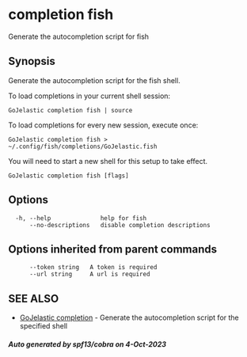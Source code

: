 #  completion fish

Generate the autocompletion script for fish

## Synopsis

Generate the autocompletion script for the fish shell.

To load completions in your current shell session:

	GoJelastic completion fish | source

To load completions for every new session, execute once:

	GoJelastic completion fish > ~/.config/fish/completions/GoJelastic.fish

You will need to start a new shell for this setup to take effect.


```
GoJelastic completion fish [flags]
```

## Options

```
  -h, --help              help for fish
      --no-descriptions   disable completion descriptions
```

## Options inherited from parent commands

```
      --token string   A token is required
      --url string     A url is required
```

## SEE ALSO

* [GoJelastic completion](GoJelastic_completion.md)	 - Generate the autocompletion script for the specified shell

##### Auto generated by spf13/cobra on 4-Oct-2023
